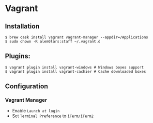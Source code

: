 # Vagrant

## Installation

```ShellSession
$ brew cask install vagrant vagrant-manager --appdir=/Applications
$ sudo chown -R alem0lars:staff ~/.vagrant.d
```

## Plugins:

```ShellSession
$ vagrant plugin install vagrant-windows # Windows boxes support
$ vagrant plugin install vagrant-cachier # Cache downloaded boxes
```

## Configuration

### Vagrant Manager

* Enable `Launch at login`
* Set `Terminal Preference` to `iTerm/iTerm2`
